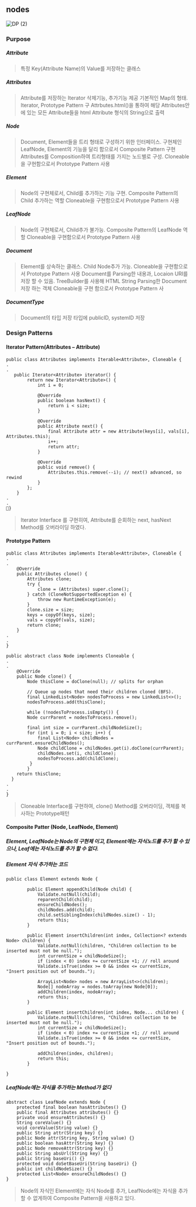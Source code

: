 ## nodes

![DP (2)](https://user-images.githubusercontent.com/37579650/69909685-4ff3db80-1442-11ea-81da-18b06a97e2dd.png)

### Purpose

##### Attribute
> 특정 Key(Attribute Name)의 Value를 저장하는 클래스
 

##### Attributes
> Attribute를 저장하는 Iterator 삭제기능, 추가기능 제공 기본적인 Map의 형태. Iterator, Prototype Pattern 구
Attrbutes.html()을 통하여 해당 Attributes안에 있는 모든 Attribute들을 html Attribute 형식의 String으로 출력

##### Node
> Document, Element들을 트리 형태로 구성하기 위한 인터페이스. 구현체인 LeafNode, Element의 기능을 달리 함으로서 Composite Pattern 구현
> Attributes를 Composition하여 트리형태를 가지는 노드별로 구성. Cloneable을 구현함으로서 Prototype Pattern 사용

##### Element 
> Node의 구현체로서, Child를 추가하는 기능 구현. Composite Pattern의 Child 추가하는 역할 Cloneable을 구현함으로서 Prototype Pattern 사용

##### LeafNode
> Node의 구현체로서, Child추가 불가능. Composite Pattern의 LeafNode 역할 Cloneable을 구현함으로서 Prototype Pattern 사용

##### Document
> Element를 상속하는 클래스. Child Node추가 가능. Cloneable을 구현함으로서 Prototype Pattern 사용
> Document를 Parsing한 내용과, Locaion URI를 저장 할 수 있음.
> TreeBuilder를 사용해 HTML String Parsing한 Document 저장 하는 객체 Cloneable을 구현 함으로서 Prototype Pattern 사


##### DocumentType
>Document의 타입 저장 타입에 publicID, systemID 저장


### Design Patterns
#### Iterator Pattern(Attributes – Attribute)
```
public class Attributes implements Iterable<Attribute>, Cloneable {
.
.
   public Iterator<Attribute> iterator() {
        return new Iterator<Attribute>() {
            int i = 0;

            @Override
            public boolean hasNext() {
                return i < size;
            }

            @Override
            public Attribute next() {
                final Attribute attr = new Attribute(keys[i], vals[i], Attributes.this);
                i++;
                return attr;
            }

            @Override
            public void remove() {
                Attributes.this.remove(--i); // next() advanced, so rewind
            }
        };
    }
.
.
}

```
> Iterator Interface 를 구현히여, Attribute를 순회하는 next, hasNext Method를 오버라이딩 하였다.

#### Prototype Pattern
```
public class Attributes implements Iterable<Attribute>, Cloneable {
.
.
    @Override
    public Attributes clone() {
        Attributes clone;
        try {
            clone = (Attributes) super.clone();
        } catch (CloneNotSupportedException e) {
            throw new RuntimeException(e);
        }
        clone.size = size;
        keys = copyOf(keys, size);
        vals = copyOf(vals, size);
        return clone;
    }
.
.
}

```

```
public abstract class Node implements Cloneable {
.
.
    @Override
    public Node clone() {
        Node thisClone = doClone(null); // splits for orphan

        // Queue up nodes that need their children cloned (BFS).
        final LinkedList<Node> nodesToProcess = new LinkedList<>();
        nodesToProcess.add(thisClone);

        while (!nodesToProcess.isEmpty()) {
        Node currParent = nodesToProcess.remove();

        final int size = currParent.childNodeSize();
        for (int i = 0; i < size; i++) {
            final List<Node> childNodes = currParent.ensureChildNodes();
            Node childClone = childNodes.get(i).doClone(currParent);
            childNodes.set(i, childClone);
            nodesToProcess.add(childClone);
         }
        }
    return thisClone;
  }
.
.
}
```
> Cloneable Interface를 구현하여, clone() Method를 오버라이딩, 객체를 복사하는 Prototype패턴

#### Composite Patter (Node,  LeafNode, Element)
##### Element, LeafNode는 Node의 구현체 이고, Element에는 자식노드를 추가 할 수 있으나, Leaf에는 자식노드를 추가 할 수 없다.
##### Element 자식 추가하는 코드
```
public class Element extends Node {

        public Element appendChild(Node child) {
            Validate.notNull(child);
            reparentChild(child);
            ensureChildNodes();
            childNodes.add(child);
            child.setSiblingIndex(childNodes.size() - 1);
            return this;
        }
        
        public Element insertChildren(int index, Collection<? extends Node> children) {
            Validate.notNull(children, "Children collection to be inserted must not be null.");
            int currentSize = childNodeSize();
            if (index < 0) index += currentSize +1; // roll around
            Validate.isTrue(index >= 0 && index <= currentSize, "Insert position out of bounds.");
    
            ArrayList<Node> nodes = new ArrayList<>(children);
            Node[] nodeArray = nodes.toArray(new Node[0]);
            addChildren(index, nodeArray);
            return this;
        }
    
        public Element insertChildren(int index, Node... children) {
            Validate.notNull(children, "Children collection to be inserted must not be null.");
            int currentSize = childNodeSize();
            if (index < 0) index += currentSize +1; // roll around
            Validate.isTrue(index >= 0 && index <= currentSize, "Insert position out of bounds.");
    
            addChildren(index, children);
            return this;
        }
        
}
```
##### LeafNode에는 자식을 추가하는 Method가 없다
```
abstract class LeafNode extends Node {
    protected final boolean hasAttributes() {}
    public final Attributes attributes() {}
    private void ensureAttributes() {}
    String coreValue() {}
    void coreValue(String value) {}
    public String attr(String key) {}
    public Node attr(String key, String value) {}
    public boolean hasAttr(String key) {}
    public Node removeAttr(String key) {}
    public String absUrl(String key) {}
    public String baseUri() {}
    protected void doSetBaseUri(String baseUri) {}
    public int childNodeSize() {}
    protected List<Node> ensureChildNodes() {}
}
```
> Node의 자식인 Element에는 자식 Node를 추가, LeafNode에는 자식을 추가할 수 없게하여 Composite Pattern을 사용하고 있다.

